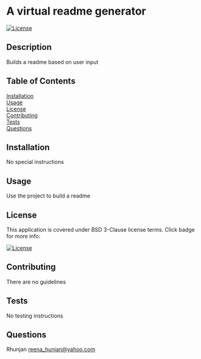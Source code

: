 
  # A virtual readme generator    
  [![License](https://img.shields.io/badge/License-BSD%203--Clause-blue.svg)](https://opensource.org/licenses/BSD-3-Clause)
  
  ## Description
   Builds a readme based on user input

  ## Table of Contents
  [Installation](#Installation)<br>
  [Usage](#Usage)<br>
  [License](#License)<br>
  [Contributing](#Contributing)<br>
  [Tests](#Tests)<br>
  [Questions](#Questions)



  ## Installation
  No special instructions

  ## Usage
  Use the project to build a readme

  ## License
  This application is covered under BSD 3-Clause license terms. Click badge for more info: 

  [![License](https://img.shields.io/badge/License-BSD%203--Clause-blue.svg)](https://opensource.org/licenses/BSD-3-Clause)

  ## Contributing
  There are no guidelines

  ## Tests
  No testing instructions

  ## Questions
  Rhunjan
  reena_hunjan@yahoo.com




